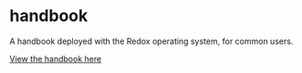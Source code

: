 # handbook
A handbook deployed with the Redox operating system, for common users.

[View the handbook here](index.md)
